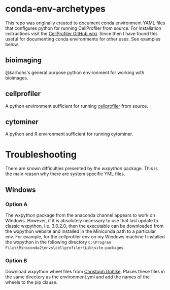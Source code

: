 # conda-env-archetypes
This repo was originally created to document conda environment YAML files that configures python for running CellProfiler from source. For installation instructions visit the [CellProfiler GitHub wiki](https://github.com/CellProfiler/CellProfiler/wiki/Conda-Installation). Since then I have found this useful for documenting conda environments for other uses. See examples below.

## bioimaging
@karhohs's general purpose python environment for working with bioimages.

## cellprofiler
A python environment sufficient for running [cellprofiler](https://github.com/CellProfiler/CellProfiler) from source.

## cytominer
A python and R environment sufficient for running cytominer.

# Troubleshooting
There are known difficulties presented by the *wxpython* package. This is the main reason why there are system specific YML files.

## Windows
### Option A
The wxpython package from the anaconda channel appears to work on Windows. However, if it is absolutely necessary to use that last update to classic wxpython, i.e. 3.0.2.0, then the executable can be downloaded from the wxpython website and installed in the Miniconda path to a particular env. For example, for the cellprofiler env on my Windows machine I installed the wxpython in the following directory `C:\Program Files\Miniconda2\envs\cellprofiler\Lib\site-packages`.
### Option B
Download wxpython wheel files from [Christoph Gohlke](http://www.lfd.uci.edu/~gohlke/pythonlibs/). Places these files in the same directory as the environment.yml and add the names of the wheels to the pip clause.
